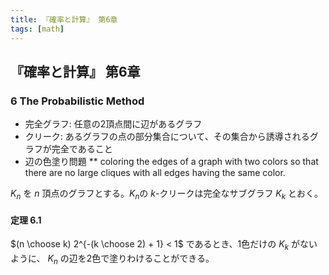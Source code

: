 ```yaml
---
title: 『確率と計算』 第6章
tags: [math]
---
```


## 『確率と計算』 第6章

### 6 The Probabilistic Method

* 完全グラフ: 任意の2頂点間に辺があるグラフ
* クリーク: あるグラフの点の部分集合について、その集合から誘導されるグラフが完全であること
* 辺の色塗り問題
** coloring the edges of a graph with two colors so that there are no large cliques with all edges having the same color.

$K_n$ を $n$ 頂点のグラフとする。$K_n$の $k$-クリークは完全なサブグラフ $K_k$ とおく。

#### 定理 6.1

$(n \choose k) 2^{-(k \choose 2) + 1} < 1$ であるとき、1色だけの $K_k$ がないように、
$K_n$ の辺を2色で塗りわけることができる。


